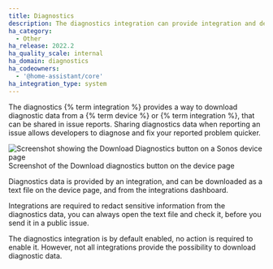 ```yaml
---
title: Diagnostics
description: The diagnostics integration can provide integration and device information for debugging purposes.
ha_category:
  - Other
ha_release: 2022.2
ha_quality_scale: internal
ha_domain: diagnostics
ha_codeowners:
  - '@home-assistant/core'
ha_integration_type: system
---
```


The diagnostics {% term integration %} provides a way to download diagnostic data from
a {% term device %} or {% term integration %}, that can be shared in issue reports. Sharing
diagnostics data when reporting an issue allows developers to diagnose 
and fix your reported problem quicker.

<p class='img'>
<img class="no-shadow" src='/images/blog/2022-02/diagnostics.png' alt='Screenshot showing the Download Diagnostics button on a Sonos device page'>
Screenshot of the Download diagnostics button on the device page
</p>

Diagnostics data is provided by an integration, and can be downloaded
as a text file on the device page, and from the integrations dashboard.

Integrations are required to redact sensitive information from the diagnostics
data, you can always open the text file and check it, before you send
it in a public issue.

The diagnostics integration is by default enabled, no action is required to
enable it. However, not all integrations provide the possibility to download
diagnostic data.
